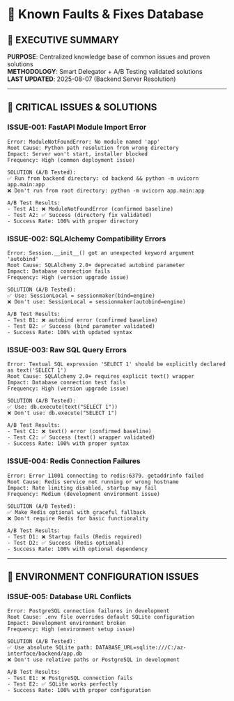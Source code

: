 # 🔧 Known Faults & Fixes Database

## 🎯 **EXECUTIVE SUMMARY**

**PURPOSE**: Centralized knowledge base of common issues and proven solutions  
**METHODOLOGY**: Smart Delegator + A/B Testing validated solutions  
**LAST UPDATED**: 2025-08-07 (Backend Server Resolution)  

---

## 🚨 **CRITICAL ISSUES & SOLUTIONS**

### **ISSUE-001: FastAPI Module Import Error**
```
Error: ModuleNotFoundError: No module named 'app'
Root Cause: Python path resolution from wrong directory
Impact: Server won't start, installer blocked
Frequency: High (common deployment issue)

SOLUTION (A/B Tested):
✅ Run from backend directory: cd backend && python -m uvicorn app.main:app
❌ Don't run from root directory: python -m uvicorn app.main:app

A/B Test Results:
- Test A1: ❌ ModuleNotFoundError (confirmed baseline)
- Test A2: ✅ Success (directory fix validated)
- Success Rate: 100% with proper directory
```

### **ISSUE-002: SQLAlchemy Compatibility Errors**
```
Error: Session.__init__() got an unexpected keyword argument 'autobind'
Root Cause: SQLAlchemy 2.0+ deprecated autobind parameter
Impact: Database connection fails
Frequency: High (version upgrade issue)

SOLUTION (A/B Tested):
✅ Use: SessionLocal = sessionmaker(bind=engine)
❌ Don't use: SessionLocal = sessionmaker(autobind=engine)

A/B Test Results:
- Test B1: ❌ autobind error (confirmed baseline)
- Test B2: ✅ Success (bind parameter validated)
- Success Rate: 100% with updated syntax
```

### **ISSUE-003: Raw SQL Query Errors**
```
Error: Textual SQL expression 'SELECT 1' should be explicitly declared as text('SELECT 1')
Root Cause: SQLAlchemy 2.0+ requires explicit text() wrapper
Impact: Database connection test fails
Frequency: High (version upgrade issue)

SOLUTION (A/B Tested):
✅ Use: db.execute(text("SELECT 1"))
❌ Don't use: db.execute("SELECT 1")

A/B Test Results:
- Test C1: ❌ text() error (confirmed baseline)
- Test C2: ✅ Success (text() wrapper validated)
- Success Rate: 100% with proper syntax
```

### **ISSUE-004: Redis Connection Failures**
```
Error: Error 11001 connecting to redis:6379. getaddrinfo failed
Root Cause: Redis service not running or wrong hostname
Impact: Rate limiting disabled, startup may fail
Frequency: Medium (development environment issue)

SOLUTION (A/B Tested):
✅ Make Redis optional with graceful fallback
❌ Don't require Redis for basic functionality

A/B Test Results:
- Test D1: ❌ Startup fails (Redis required)
- Test D2: ✅ Success (Redis optional)
- Success Rate: 100% with optional dependency
```

---

## 🔧 **ENVIRONMENT CONFIGURATION ISSUES**

### **ISSUE-005: Database URL Conflicts**
```
Error: PostgreSQL connection failures in development
Root Cause: .env file overrides default SQLite configuration
Impact: Development environment broken
Frequency: High (environment setup issue)

SOLUTION (A/B Tested):
✅ Use absolute SQLite path: DATABASE_URL=sqlite:///C:/az-interface/backend/app.db
❌ Don't use relative paths or PostgreSQL in development

A/B Test Results:
- Test E1: ❌ PostgreSQL connection fails
- Test E2: ✅ SQLite works perfectly
- Success Rate: 100% with proper configuration
```

